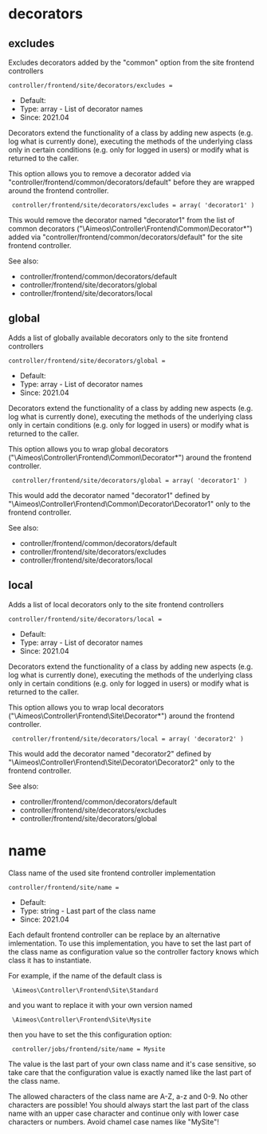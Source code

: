 
# decorators
## excludes

Excludes decorators added by the "common" option from the site frontend controllers

```
controller/frontend/site/decorators/excludes = 
```

* Default: 
* Type: array - List of decorator names
* Since: 2021.04

Decorators extend the functionality of a class by adding new aspects
(e.g. log what is currently done), executing the methods of the underlying
class only in certain conditions (e.g. only for logged in users) or
modify what is returned to the caller.

This option allows you to remove a decorator added via
"controller/frontend/common/decorators/default" before they are wrapped
around the frontend controller.

```
 controller/frontend/site/decorators/excludes = array( 'decorator1' )
```

This would remove the decorator named "decorator1" from the list of
common decorators ("\Aimeos\Controller\Frontend\Common\Decorator\*") added via
"controller/frontend/common/decorators/default" for the site frontend controller.

See also:

* controller/frontend/common/decorators/default
* controller/frontend/site/decorators/global
* controller/frontend/site/decorators/local

## global

Adds a list of globally available decorators only to the site frontend controllers

```
controller/frontend/site/decorators/global = 
```

* Default: 
* Type: array - List of decorator names
* Since: 2021.04

Decorators extend the functionality of a class by adding new aspects
(e.g. log what is currently done), executing the methods of the underlying
class only in certain conditions (e.g. only for logged in users) or
modify what is returned to the caller.

This option allows you to wrap global decorators
("\Aimeos\Controller\Frontend\Common\Decorator\*") around the frontend controller.

```
 controller/frontend/site/decorators/global = array( 'decorator1' )
```

This would add the decorator named "decorator1" defined by
"\Aimeos\Controller\Frontend\Common\Decorator\Decorator1" only to the frontend controller.

See also:

* controller/frontend/common/decorators/default
* controller/frontend/site/decorators/excludes
* controller/frontend/site/decorators/local

## local

Adds a list of local decorators only to the site frontend controllers

```
controller/frontend/site/decorators/local = 
```

* Default: 
* Type: array - List of decorator names
* Since: 2021.04

Decorators extend the functionality of a class by adding new aspects
(e.g. log what is currently done), executing the methods of the underlying
class only in certain conditions (e.g. only for logged in users) or
modify what is returned to the caller.

This option allows you to wrap local decorators
("\Aimeos\Controller\Frontend\Site\Decorator\*") around the frontend controller.

```
 controller/frontend/site/decorators/local = array( 'decorator2' )
```

This would add the decorator named "decorator2" defined by
"\Aimeos\Controller\Frontend\Site\Decorator\Decorator2" only to the frontend
controller.

See also:

* controller/frontend/common/decorators/default
* controller/frontend/site/decorators/excludes
* controller/frontend/site/decorators/global

# name

Class name of the used site frontend controller implementation

```
controller/frontend/site/name = 
```

* Default: 
* Type: string - Last part of the class name
* Since: 2021.04

Each default frontend controller can be replace by an alternative imlementation.
To use this implementation, you have to set the last part of the class
name as configuration value so the controller factory knows which class it
has to instantiate.

For example, if the name of the default class is

```
 \Aimeos\Controller\Frontend\Site\Standard
```

and you want to replace it with your own version named

```
 \Aimeos\Controller\Frontend\Site\Mysite
```

then you have to set the this configuration option:

```
 controller/jobs/frontend/site/name = Mysite
```

The value is the last part of your own class name and it's case sensitive,
so take care that the configuration value is exactly named like the last
part of the class name.

The allowed characters of the class name are A-Z, a-z and 0-9. No other
characters are possible! You should always start the last part of the class
name with an upper case character and continue only with lower case characters
or numbers. Avoid chamel case names like "MySite"!
